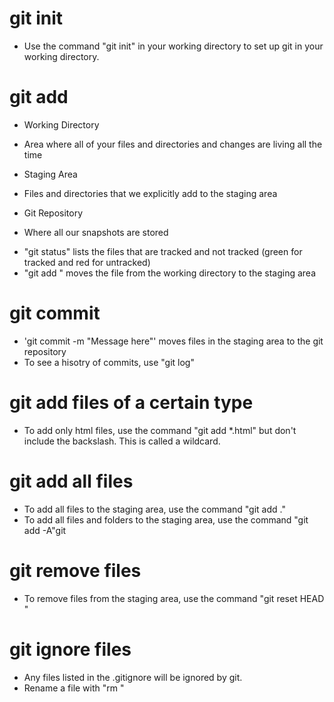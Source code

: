 # git init

- Use the command "git init" in your working directory to set up git in your working directory.

# git add

- Working Directory

* Area where all of your files and directories and changes are living all the time

- Staging Area

* Files and directories that we explicitly add to the staging area

- Git Repository

* Where all our snapshots are stored

- "git status" lists the files that are tracked and not tracked (green for tracked and red for untracked)
- "git add <filename>" moves the file from the working directory to the staging area

# git commit

- 'git commit -m "Message here"' moves files in the staging area to the git repository
- To see a hisotry of commits, use "git log"

# git add files of a certain type

- To add only html files, use the command "git add \*.html" but don't include the backslash. This is called a wildcard.

# git add all files

- To add all files to the staging area, use the command "git add ."
- To add all files and folders to the staging area, use the command "git add -A"git

# git remove files

- To remove files from the staging area, use the command "git reset HEAD <filename>"

# git ignore files

- Any files listed in the .gitignore will be ignored by git.
- Rename a file with "rm <fileToBeRenamed> <newFilenam>"
